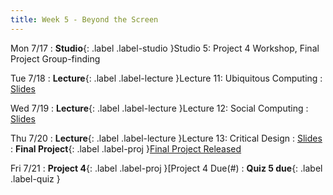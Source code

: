 ```yaml
---
title: Week 5 - Beyond the Screen
---
```


Mon 7/17
: **Studio**{: .label .label-studio }Studio 5: Project 4 Workshop, Final Project Group-finding

Tue 7/18
: **Lecture**{: .label .label-lecture }Lecture 11: Ubiquitous Computing
  : [Slides](#)

Wed 7/19
: **Lecture**{: .label .label-lecture }Lecture 12: Social Computing
  : [Slides](#)

Thu 7/20
: **Lecture**{: .label .label-lecture }Lecture 13: Critical Design
  : [Slides](#)
: **Final Project**{: .label .label-proj }[Final Project Released](#)

Fri 7/21
: **Project 4**{: .label .label-proj }[Project 4 Due(#)
: **Quiz 5 due**{: .label .label-quiz }
